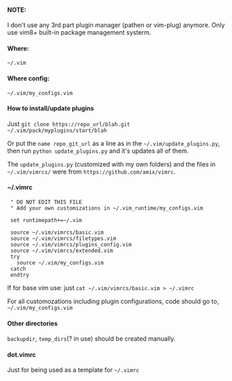 #### NOTE: 
I don't use any 3rd part plugin manager (pathen or vim-plug) anymore. Only use vim8+ built-in package management systerm.
#### Where: 
  `~/.vim`
#### Where config:
  `~/.vim/my_configs.vim`

#### How to install/update plugins
Just 
  `git clone https://repo_url/blah.git ~/.vim/pack/myplugins/start/blah`

Or put the `name repo_git_url` as a line as in the `~/.vim/update_plugins.py`, then run
`python update_plugins.py` and it's updates all of them. 

The `update_plugins.py` (customized with my own folders)  and the files in `~/.vim/vimrcs/` were from `https://github.com/amix/vimrc`.  

#### ~/.vimrc

```
 " DO NOT EDIT THIS FILE
 " Add your own customizations in ~/.vim_runtime/my_configs.vim
 
 set runtimepath+=~/.vim
 
 source ~/.vim/vimrcs/basic.vim
 source ~/.vim/vimrcs/filetypes.vim
 source ~/.vim/vimrcs/plugins_config.vim
 source ~/.vim/vimrcs/extended.vim
 try
   source ~/.vim/my_configs.vim
 catch
 endtry
```
If for base vim use: just 
`cat ~/.vim/vimrcs/basic.vim > ~/.vimrc`

For all customozations including plugin configurations, code should go to,
`~/.vim/my_configs.vim`

#### Other directories
`backupdir`, `temp_dirs`(? in use) should be created manually. 

#### dot.vimrc
Just for being used as a template for `~/.vimrc`
